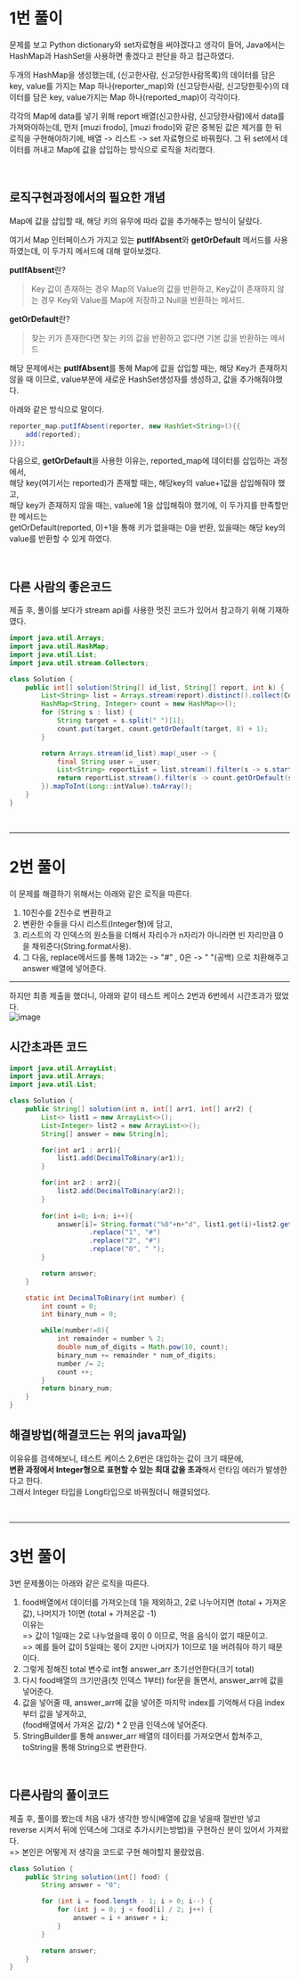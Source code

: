 # 1번 풀이
문제를 보고 Python dictionary와 set자료형을 써야겠다고 생각이 들어, Java에서는 HashMap과 HashSet을 사용하면 좋겠다고 판단을 하고 접근하였다.   

두개의 HashMap을 생성했는데,
(신고한사람, 신고당한사람목록)의 데이터를 담은 key, value를 가지는 Map 하나(reporter_map)와
(신고당한사람, 신고당한횟수)의 데이터를 담은 key, value가지는 Map 하나(reported_map)이 각각이다.   

각각의 Map에 data를 넣기 위해 report 배열(신고한사람, 신고당한사람)에서 data를 가져와야하는데,
먼저 [muzi frodo], [muzi frodo]와 같은 중복된 값은 제거를 한 뒤 로직을 구현해야하기에, 배열 -> 리스트 -> set 자료형으로 바꿔줬다.
그 뒤 set에서 데이터를 꺼내고 Map에 값을 삽입하는 방식으로 로직을 처리했다.

</br>

## 로직구현과정에서의 필요한 개념
Map에 값을 삽입할 때, 해당 키의 유무에 따라 값을 추가해주는 방식이 달랐다.

여기서 Map 인터페이스가 가지고 있는 **putIfAbsent**와 **getOrDefault** 메서드를 사용하였는데, 이 두가지 메서드에 대해 알아보겠다.

**putIfAbsent**란?   
> Key 값이 존재하는 경우 Map의 Value의 값을 반환하고, Key값이 존재하지 않는 경우 Key와 Value를 Map에 저장하고 Null을 반환하는 메서드.

**getOrDefault**란?
> 찾는 키가 존재한다면 찾는 키의 값을 반환하고 없다면 기본 값을 반환하는 메서드

해당 문제에서는 **putIfAbsent**를 통해 Map에 값을 삽입할 때는, 해당 Key가 존재하지 않을 때 이므로, value부분에 새로운 HashSet생성자를 생성하고, 값을 추가해줘야했다.

아래와 같은 방식으로 말이다.
```Java
reporter_map.putIfAbsent(reporter, new HashSet<String>(){{
    add(reported);
}});
```
 
다음으로, **getOrDefault**을 사용한 이유는, reported_map에 데이터를 삽입하는 과정에서,      
해당 key(여기서는 reported)가 존재할 때는, 해당key의 value+1값을 삽입해줘야 했고,   
해당 key가 존재하지 않을 때는, value에 1을 삽입해줘야 했기에, 이 두가지를 만족할만한 메서드는   
getOrDefault(reported, 0)+1을 통해 키가 없을때는 0을 반환, 있을때는 해당 key의 value를 반환할 수 있게 하였다.   

</br>

## 다른 사람의 좋은코드
제출 후, 풀이를 보다가 stream api를 사용한 멋진 코드가 있어서 참고하기 위해 기재하였다.

``` java
import java.util.Arrays;
import java.util.HashMap;
import java.util.List;
import java.util.stream.Collectors;

class Solution {
    public int[] solution(String[] id_list, String[] report, int k) {
        List<String> list = Arrays.stream(report).distinct().collect(Collectors.toList());
        HashMap<String, Integer> count = new HashMap<>();
        for (String s : list) {
            String target = s.split(" ")[1];
            count.put(target, count.getOrDefault(target, 0) + 1);
        }

        return Arrays.stream(id_list).map(_user -> {
            final String user = _user;
            List<String> reportList = list.stream().filter(s -> s.startsWith(user + " ")).collect(Collectors.toList());
            return reportList.stream().filter(s -> count.getOrDefault(s.split(" ")[1], 0) >= k).count();
        }).mapToInt(Long::intValue).toArray();
    }
}
```
</br>

***
# 2번 풀이
이 문제를 해결하기 위해서는 아래와 같은 로직을 따른다. 
1. 10진수를 2진수로 변환하고
2. 변환한 수들을 다시 리스트(Integer형)에 담고,
3. 리스트의 각 인덱스의 원소들을 더해서 자리수가 n자리가 아니라면 빈 자리만큼 0을 채워준다(String.format사용).
4. 그 다음, replace메서드를 통해 1과2는 -> "#" , 0은 -> " "(공백) 으로 치환해주고 answer 배열에 넣어준다. 

***
하지만 최종 제출을 했더니, 아래와 같이 테스트 케이스 2번과 6번에서 시간초과가 떴었다.   
![image](https://user-images.githubusercontent.com/75151693/207253851-d5085827-9679-4aa2-9524-ee74984093c1.png)   

## 시간초과뜬 코드 
```Java
import java.util.ArrayList;
import java.util.Arrays;
import java.util.List;

class Solution {
    public String[] solution(int n, int[] arr1, int[] arr2) {
        List<> list1 = new ArrayList<>();
        List<Integer> list2 = new ArrayList<>();
        String[] answer = new String[n];

        for(int ar1 : arr1){
            list1.add(DecimalToBinary(ar1));
        }

        for(int ar2 : arr2){
            list2.add(DecimalToBinary(ar2));
        }
        
        for(int i=0; i<n; i++){
            answer[i]= String.format("%0"+n+"d", list1.get(i)+list2.get(i))
                    .replace("1", "#")
                    .replace("2", "#")
                    .replace("0", " ");
        }

        return answer;
    }

    static int DecimalToBinary(int number) {
        int count = 0;
        int binary_num = 0;

        while(number!=0){
            int remainder = number % 2; 
            double num_of_digits = Math.pow(10, count); 
            binary_num += remainder * num_of_digits; 
            number /= 2;
            count ++;
        }
        return binary_num;
    }
}
```

## 해결방법(해결코드는 위의 java파일)
이유유를 검색해보니, 테스트 케이스 2,6번은 대입하는 값이 크기 때문에,   
**변환 과정에서 Integer형으로 표현할 수 있는 최대 값을 초과**해서 런타임 에러가 발생한다고 한다.   
그래서 Integer 타입을 Long타입으로 바꿔줬더니 해결되었다.

</br>

***
# 3번 풀이
3번 문제풀이는 아래와 같은 로직을 따른다.
1. food배열에서 데이터를 가져오는데 1을 제외하고, 2로 나누어지면 (total + 가져온값), 나머지가 1이면 (total + 가져온값 -1)   
이유는    
=> 값이 1일때는 2로 나누었을때 몫이 0 이므로, 먹을 음식이 없기 때문이고.   
=> 예를 들어 값이 5일때는 몫이 2지만 나머지가 1이므로 1을 버려줘야 하기 때문이다.   
2. 그렇게 정해진 total 변수로 int형 answer_arr 초기선언한다(크기 total)   
3. 다시 food배열의 크기만큼(첫 인덱스 1부터) for문을 돌면서, answer_arr에 값을 넣어준다.   
4. 값을 넣어줄 때, answer_arr에 값을 넣어준 마지막 index를 기억해서 다음 index부터 값을 넣게하고,   
   (food배열에서 가져온 값/2) * 2 만큼 인덱스에 넣어준다.   
5. StringBuilder를 통해 answer_arr 배열의 데이터를 가져오면서 합쳐주고, toString을 통해 String으로 변환한다.   

</br>

## 다른사람의 풀이코드
제출 후, 풀이를 봤는데 처음 내가 생각한 방식(배열에 값을 넣을때 절반만 넣고 reverse 시켜서 뒤에 인덱스에 그대로 추가시키는방법)을 구현하신 분이 있어서 가져왔다.    
=> 본인은 어떻게 저 생각을 코드로 구현 해야할지 몰랐었음.

```Java
class Solution {
    public String solution(int[] food) {
        String answer = "0";

        for (int i = food.length - 1; i > 0; i--) {
            for (int j = 0; j < food[i] / 2; j++) {
                answer = i + answer + i; 
            }
        }

        return answer;
    }
}
```
